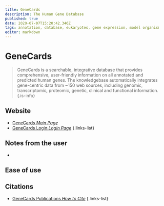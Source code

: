 ```yaml
---
title: GeneCards
description: The Human Gene Database
published: true
date: 2020-07-07T15:20:42.346Z
tags: annotation, database, eukaryotes, gene expression, model organism, curated, gene annotation
editor: markdown
---
```


# GeneCards

>GeneCards is a searchable, integrative database that provides comprehensive, user-friendly information on all annotated and predicted human genes. The knowledgebase automatically integrates gene-centric data from ~150 web sources, including genomic, transcriptomic, proteomic, genetic, clinical and functional information.
{.is-info}

 

## Website 

- [GeneCards *Main Page*](https://www.genecards.org/)
- [GeneCards Login *Login Page*](https://glm.genecards.org/#input)
{.links-list}

## Notes from the user
- 

## Ease of use

## Citations

- [GeneCards Publications *How to Cite*](https://www.genecards.org/Guide/Publications)
{.links-list}